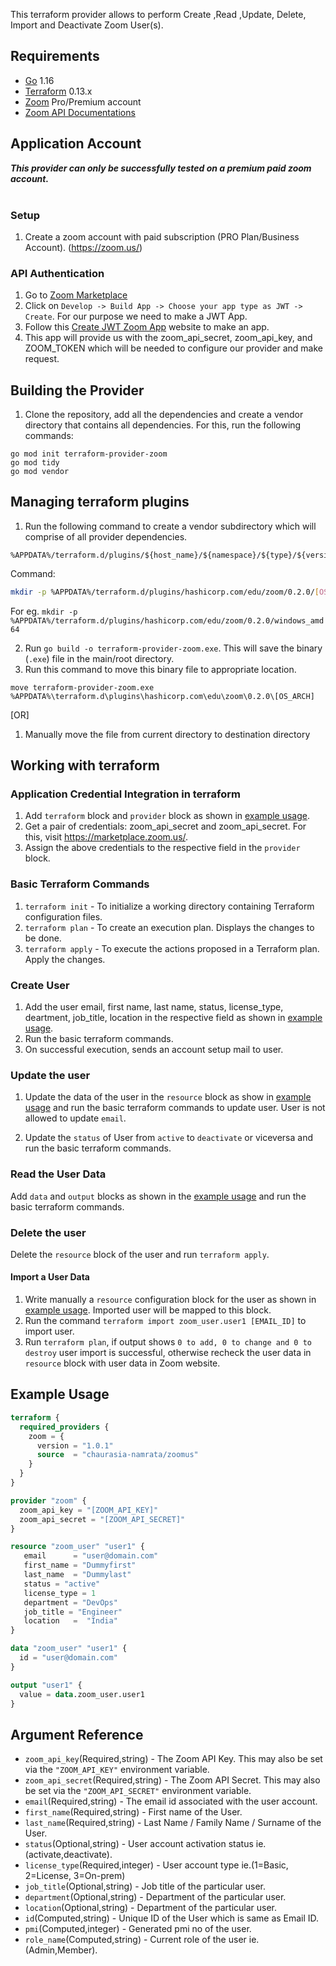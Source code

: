This terraform provider allows to perform Create ,Read ,Update, Delete, Import and Deactivate Zoom User(s). 

## Requirements

* [Go](https://golang.org/doc/install) 1.16 <br>
* [Terraform](https://www.terraform.io/downloads.html) 0.13.x <br/>
* [Zoom](https://zoom.us/) Pro/Premium account 
* [Zoom API Documentations](https://marketplace.zoom.us/docs/api-reference/zoom-api/users)


## Application Account
***This provider can only be successfully tested on a premium paid zoom account.*** <br><br>

### Setup

1. Create a zoom account with paid subscription (PRO Plan/Business Account). (https://zoom.us/)<br>

### API Authentication
1. Go to [Zoom Marketplace](https://marketplace.zoom.us/)<br>
2. Click on `Develop -> Build App -> Choose your app type as JWT -> Create`. For our purpose we need to make a JWT App. <br>
3. Follow this [Create JWT Zoom App](https://marketplace.zoom.us/docs/guides/build/jwt-app) website to make an app. <br>
4. This app will provide us with the zoom_api_secret, zoom_api_key, and ZOOM_TOKEN which will be needed to configure our provider and make request. <br>


## Building the Provider
1. Clone the repository, add all the dependencies and create a vendor directory that contains all dependencies. For this, run the following commands:
```cd terraform-provider-zoom
go mod init terraform-provider-zoom
go mod tidy
go mod vendor
```


## Managing terraform plugins
1. Run the following command to create a vendor subdirectory which will comprise of  all provider dependencies. <br>
```
%APPDATA%/terraform.d/plugins/${host_name}/${namespace}/${type}/${version}/${target}
``` 
Command: 
```bash
mkdir -p %APPDATA%/terraform.d/plugins/hashicorp.com/edu/zoom/0.2.0/[OS_ARCH]
```
For eg. `mkdir -p %APPDATA%/terraform.d/plugins/hashicorp.com/edu/zoom/0.2.0/windows_amd64`<br>

2. Run `go build -o terraform-provider-zoom.exe`. This will save the binary (`.exe`) file in the main/root directory. <br>
3. Run this command to move this binary file to appropriate location.
 ```
 move terraform-provider-zoom.exe %APPDATA%\terraform.d\plugins\hashicorp.com\edu\zoom\0.2.0\[OS_ARCH]
 ``` 
[OR]

1. Manually move the file from current directory to destination directory <br>


## Working with terraform

### Application Credential Integration in terraform

1. Add `terraform` block and `provider` block as shown in [example usage](#example-usage).
2. Get a pair of credentials: zoom_api_secret and zoom_api_secret. For this, visit https://marketplace.zoom.us/.
3. Assign the above credentials to the respective field in the `provider` block.

### Basic Terraform Commands
1. `terraform init` - To initialize a working directory containing Terraform configuration files.
2. `terraform plan` - To create an execution plan. Displays the changes to be done.
3. `terraform apply` - To execute the actions proposed in a Terraform plan. Apply the changes.

### Create User
1. Add the user email, first name, last name, status, license_type, deartment, job_title, location in the respective field as shown in [example usage](#example-usage).
2. Run the basic terraform commands.<br>
3. On successful execution, sends an account setup mail to user.<br>

### Update the user
1. Update the data of the user in the `resource` block as show in [example usage](#example-usage) and run the basic terraform commands to update user. 
   User is not allowed to update `email`.
   
2. Update the `status` of User from `active` to `deactivate` or viceversa and run the basic terraform commands.

### Read the User Data
Add `data` and `output` blocks as shown in the [example usage](#example-usage) and run the basic terraform commands.

### Delete the user
Delete the `resource` block of the user and run `terraform apply`.

#### Import a User Data
1. Write manually a `resource` configuration block for the user as shown in [example usage](#example-usage). Imported user will be mapped to this block.
2. Run the command `terraform import zoom_user.user1 [EMAIL_ID]` to import user.
3. Run `terraform plan`, if output shows `0 to add, 0 to change and 0 to destroy` user import is successful, otherwise recheck the user data in `resource` block with user data in Zoom website.



## Example Usage <a id="example-usage"></a>
```terraform
terraform {
  required_providers {
    zoom = {
      version = "1.0.1"
      source  = "chaurasia-namrata/zoomus"
    }
  }
}

provider "zoom" {
  zoom_api_key = "[ZOOM_API_KEY]"
  zoom_api_secret = "[ZOOM_API_SECRET]"
}

resource "zoom_user" "user1" {
   email      = "user@domain.com"
   first_name = "Dummyfirst"
   last_name  = "Dummylast"
   status = "active"
   license_type = 1
   department = "DevOps"
   job_title = "Engineer"
   location   =  "India"
}

data "zoom_user" "user1" {
  id = "user@domain.com"
}

output "user1" {
  value = data.zoom_user.user1
}
```

## Argument Reference

* `zoom_api_key`(Required,string)     - The Zoom API Key. This may also be set via the `"ZOOM_API_KEY"` environment variable.
* `zoom_api_secret`(Required,string)  - The Zoom API Secret. This may also be set via the `"ZOOM_API_SECRET"` environment variable.
* `email`(Required,string)            - The email id associated with the user account.
* `first_name`(Required,string)       - First name of the User.
* `last_name`(Required,string)        - Last Name / Family Name / Surname of the User.
* `status`(Optional,string)           - User account activation status ie.(activate,deactivate).
* `license_type`(Required,integer)    - User account type ie.(1=Basic, 2=License, 3=On-prem)
* `job_title`(Optional,string)        - Job title of the particular user.
* `department`(Optional,string)       - Department of the particular user.
* `location`(Optional,string)         - Department of the particular user.
* `id`(Computed,string)               - Unique ID of the User which is same as Email ID.
* `pmi`(Computed,integer)             - Generated pmi no of the user.
* `role_name`(Computed,string)        - Current role of the user ie.(Admin,Member).















